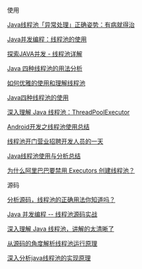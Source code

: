 使用

[Java线程池「异常处理」正确姿势：有病就得治](https://mp.weixin.qq.com/s/Lfe0hIDeHcAhvSCSiHt5sg)

[Java并发编程：线程池的使用](https://www.cnblogs.com/dolphin0520/p/3932921.html)

[探索JAVA并发 - 线程池详解](https://acupt.cn/2019/07/30/concurrent-thread-pool/)

[Java 四种线程池的用法分析](https://blog.csdn.net/u011974987/article/details/51027795)

[如何优雅的使用和理解线程池](https://segmentfault.com/a/1190000015808897)

[Java四种线程池的使用](https://www.iteye.com/blog/cuisuqiang-2019372)

[深入理解 Java 线程池：ThreadPoolExecutor](https://juejin.im/entry/58fada5d570c350058d3aaad)

[Android开发之线程池使用总结](https://blog.csdn.net/u012702547/article/details/52259529)

[线程池开门营业招聘开发人员的一天](https://mp.weixin.qq.com/s/RLrgrQYWqm2EvBx6HfsAaQ)

[Java线程池使用与分析总结](https://mp.weixin.qq.com/s/uNYYXNrCjVB8Z_G06ldVBQ)

[为什么阿里巴巴要禁用 Executors 创建线程池？](https://mp.weixin.qq.com/s/dIcmMfguaPav0918SqEyrQ)

源码

[分析源码，线程池的正确用法你知道吗？](https://mp.weixin.qq.com/s/oZA_ct1uiZRBR6hECxBpeA)

[Java 并发编程 -- 线程池源码实战](https://mp.weixin.qq.com/s/N2KTqNMx1nKLDtrVu9ewTw)

[深入理解 Java 线程池，讲解的太清晰了](https://mp.weixin.qq.com/s/-_sW-5CQVhFMk5UqHQhg3A)

[从源码的角度解析线程池运行原理](https://mp.weixin.qq.com/s/2pspUsnFOXDNVfcB_tj22w)

[深入分析java线程池的实现原理](https://www.jianshu.com/p/87bff5cc8d8c)

